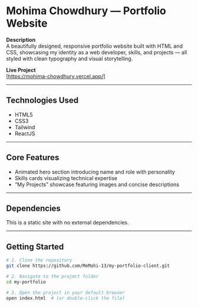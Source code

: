 # Mohima Chowdhury — Portfolio Website

**Description**  
A beautifully designed, responsive portfolio website built with HTML and CSS, showcasing my identity as a web developer, skills, and projects — all styled with clean typography and visual storytelling.

**Live Project**  
[https://mohima-chowdhury.vercel.app/]

---

## Technologies Used  
- HTML5  
- CSS3
- Tailwind
- ReactJS  

---

## Core Features  
- Animated hero section introducing name and role with personality  
- Skills cards visualizing technical expertise  
- “My Projects” showcase featuring images and concise descriptions  

---

## Dependencies  
This is a static site with no external dependencies.

---

## Getting Started

```bash
# 1. Clone the repository
git clone https://github.com/MeMahi-13/my-portfolio-client.git

# 2. Navigate to the project folder
cd my-portfolio

# 3. Open the project in your default browser
open index.html  # (or double-click the file)
